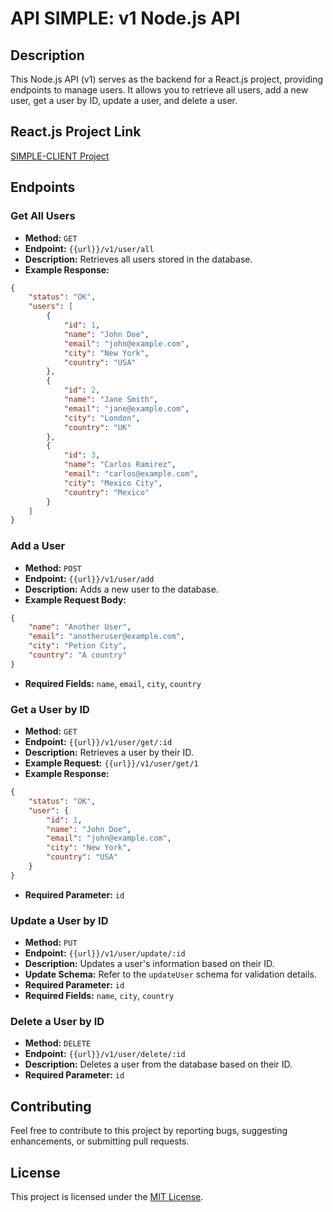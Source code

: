 # API SIMPLE: v1 Node.js API

## Description
This Node.js API (v1) serves as the backend for a React.js project, providing endpoints to manage users. It allows you to retrieve all users, add a new user, get a user by ID, update a user, and delete a user.

## React.js Project Link
[SIMPLE-CLIENT Project](https://github.com/nico-arch/SIMPLE-CLIENT)

## Endpoints

### Get All Users
- **Method:** `GET`
- **Endpoint:** `{{url}}/v1/user/all`
- **Description:** Retrieves all users stored in the database.
- **Example Response:**
```json
{
    "status": "OK",
    "users": [
        {
            "id": 1,
            "name": "John Doe",
            "email": "john@example.com",
            "city": "New York",
            "country": "USA"
        },
        {
            "id": 2,
            "name": "Jane Smith",
            "email": "jane@example.com",
            "city": "London",
            "country": "UK"
        },
        {
            "id": 3,
            "name": "Carlos Ramirez",
            "email": "carlos@example.com",
            "city": "Mexico City",
            "country": "Mexico"
        }
    ]
}
```

### Add a User
- **Method:** `POST`
- **Endpoint:** `{{url}}/v1/user/add`
- **Description:** Adds a new user to the database.
- **Example Request Body:**
```json
{
    "name": "Another User",
    "email": "anotheruser@example.com",
    "city": "Petion City",
    "country": "A country"
}
```
- **Required Fields:** `name`, `email`, `city`, `country`

### Get a User by ID
- **Method:** `GET`
- **Endpoint:** `{{url}}/v1/user/get/:id`
- **Description:** Retrieves a user by their ID.
- **Example Request:** `{{url}}/v1/user/get/1`
- **Example Response:**
```json
{
    "status": "OK",
    "user": {
        "id": 1,
        "name": "John Doe",
        "email": "john@example.com",
        "city": "New York",
        "country": "USA"
    }
}
```
- **Required Parameter:** `id`

### Update a User by ID
- **Method:** `PUT`
- **Endpoint:** `{{url}}/v1/user/update/:id`
- **Description:** Updates a user's information based on their ID.
- **Update Schema:** Refer to the `updateUser` schema for validation details.
- **Required Parameter:** `id`
- **Required Fields:** `name`, `city`, `country`

### Delete a User by ID
- **Method:** `DELETE`
- **Endpoint:** `{{url}}/v1/user/delete/:id`
- **Description:** Deletes a user from the database based on their ID.
- **Required Parameter:** `id`

## Contributing
Feel free to contribute to this project by reporting bugs, suggesting enhancements, or submitting pull requests.

## License
This project is licensed under the [MIT License](LICENSE).
